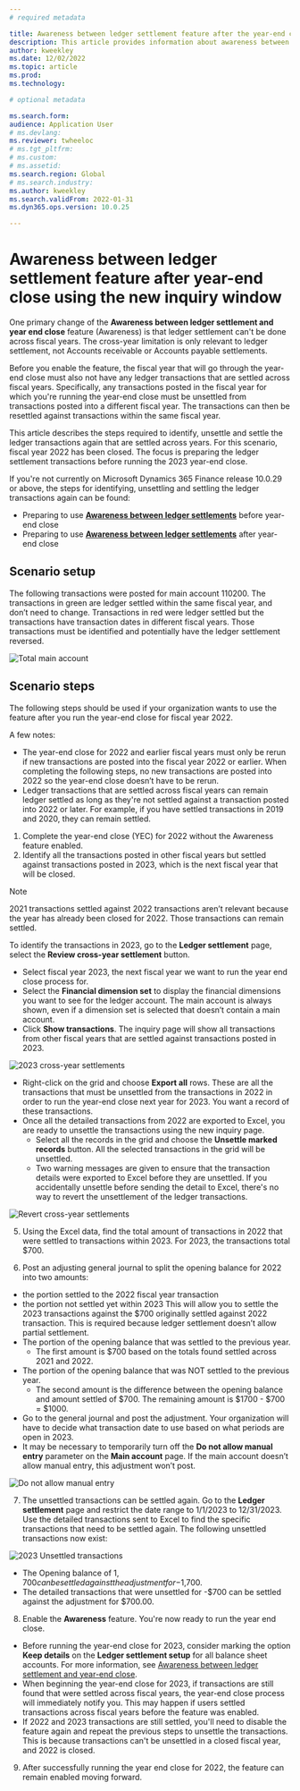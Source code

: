 ```yaml
---
# required metadata

title: Awareness between ledger settlement feature after the year-end close using the new inquiry window
description: This article provides information about awareness between ledger settlements feature using the new inquiry window after the General ledger year-end close.
author: kweekley
ms.date: 12/02/2022
ms.topic: article
ms.prod: 
ms.technology: 

# optional metadata

ms.search.form:  
audience: Application User
# ms.devlang: 
ms.reviewer: twheeloc
# ms.tgt_pltfrm: 
# ms.custom:
# ms.assetid:
ms.search.region: Global
# ms.search.industry: 
ms.author: kweekley
ms.search.validFrom: 2022-01-31
ms.dyn365.ops.version: 10.0.25

---
```

# Awareness between ledger settlement feature after year-end close using the new inquiry window

One primary change of the **Awareness between ledger settlement and year end close** feature (Awareness) is that ledger settlement can't be done across fiscal years. The cross-year limitation is only relevant to ledger settlement, not Accounts receivable or Accounts payable settlements. 

Before you enable the feature, the fiscal year that will go through the year-end close must also not have any ledger transactions that are settled across fiscal years. Specifically, any transactions posted in the fiscal year for which you're running the year-end close must be unsettled from transactions posted into a different fiscal year. The transactions can then be resettled against transactions within the same fiscal year. 

This article describes the steps required to identify, unsettle and settle the ledger transactions again that are settled across years. For this scenario, fiscal year 2022 has been closed. The focus is preparing the ledger settlement transactions before running the 2023 year-end close. 

If you're not currently on Microsoft Dynamics 365 Finance release 10.0.29 or above, the steps for identifying, unsettling and settling the ledger transactions again can be found:

 - Preparing to use [**Awareness between ledger settlements**](ledger-settle-yec.md) before year-end close 
 - Preparing to use [**Awareness between ledger settlements**](ledger-settle-yec-after.md) after year-end close


## Scenario setup
The following transactions were posted for main account 110200. The transactions in green are ledger settled within the same fiscal year, and don’t need to change. Transactions in red were ledger settled but the transactions have transaction dates in different fiscal years. Those transactions must be identified and potentially have the ledger settlement reversed. 

![Total main account](./media/excel.png)

## Scenario steps
The following steps should be used if your organization wants to use the feature after you run the year-end close for fiscal year 2022. 

A few notes:
-   The year-end close for 2022 and earlier fiscal years must only be rerun if new transactions are posted into the fiscal year 2022 or earlier. When completing the following steps, no new transactions are posted into 2022 so the year-end close doesn’t have to be rerun.
-   Ledger transactions that are settled across fiscal years can remain ledger settled as long as they're not settled against a transaction posted into 2022 or later.  For example, if you have settled transactions in 2019 and 2020, they can remain settled.

1.	Complete the year-end close (YEC) for 2022 without the Awareness feature enabled. 
2.	Identify all the transactions posted in other fiscal years but settled against transactions posted in 2023, which is the next fiscal year that will be closed. 

>[!Note] 
> 2021 transactions settled against 2022 transactions aren’t relevant because the year has already been closed for 2022. Those transactions can remain settled. 

To identify the transactions in 2023, go to the **Ledger settlement** page, select the **Review cross-year settlement** button. 
-   Select fiscal year 2023, the next fiscal year we want to run the year end close process for.
-   Select the **Financial dimension set** to display the financial dimensions you want to see for the ledger account. The main account is always shown, even if a dimension set is selected that doesn’t contain a main account. 
-   Click **Show transactions**. The inquiry page will show all transactions from other fiscal years that are settled against transactions posted in 2023.  

![2023 cross-year settlements](./media/2023-cross-settlement.png)

-   Right-click on the grid and choose **Export all** rows. These are all the transactions that must be unsettled from the transactions in 2022 in order to run the year-end close next year for 2023. You want a record of these transactions.  
-   Once all the detailed transactions from 2022 are exported to Excel, you are ready to unsettle the transactions using the new inquiry page. 
    -   Select all the records in the grid and choose the **Unsettle marked records** button. All the selected transactions in the grid will be unsettled.
    -   Two warning messages are given to ensure that the transaction details were exported to Excel before they are unsettled. If you accidentally unsettle before sending the detail to Excel, there's no way to revert the unsettlement of the ledger transactions. 

![Revert cross-year settlements](./media/revert-settlement.png)

5.	Using the Excel data, find the total amount of transactions in 2022 that were settled to transactions within 2023. For 2023, the transactions total $700. 

6.	Post an adjusting general journal to split the opening balance for 2022 into two amounts: 
 - the portion settled to the 2022 fiscal year transaction 
 - the portion not settled yet within 2023 
This will allow you to settle the 2023 transactions against the $700 originally settled against 2022 transaction. This is required because ledger settlement doesn’t allow partial settlement. 
-   The portion of the opening balance that was settled to the previous year.
    -   The first amount is $700 based on the totals found settled across 2021 and 2022.
-   The portion of the opening balance that was NOT settled to the previous year. 
    -   The second amount is the difference between the opening balance and amount settled of $700. The remaining amount is $1700 - $700 = $1000.  
-   Go to the general journal and post the adjustment. Your organization will have to decide what transaction date to use based on what periods are open in 2023.
-   It may be necessary to temporarily turn off the **Do not allow manual entry** parameter on the **Main account** page. If the main account doesn’t allow manual entry, this adjustment won’t post. 

![Do not allow manual entry](./media/no-manual4.png)

7.	The unsettled transactions can be settled again. Go to the **Ledger settlement** page and restrict the date range to 1/1/2023 to 12/31/2023. Use the detailed transactions sent to Excel to find the specific transactions that need to be settled again. The following unsettled transactions now exist:

![2023 Unsettled transactions](./media/2023-unsettled5.png)

-   The Opening balance of $1,700 can be settled against the adjustment for -$1,700. 
-   The detailed transactions that were unsettled for -$700 can be settled against the adjustment for $700.00.  
8.	Enable the **Awareness** feature. You're now ready to run the year end close. 
-   Before running the year-end close for 2023, consider marking the option **Keep details** on the **Ledger settlement setup** for all balance sheet accounts. For more information, see [Awareness between ledger settlement and year-end close](awareness-between-ledger-settlement-year-end-close.md).   
-   When beginning the year-end close for 2023, if transactions are still found that were settled across fiscal years, the year-end close process will immediately notify you. This may happen if users settled transactions across fiscal years before the feature was enabled.
-   If 2022 and 2023 transactions are still settled, you'll need to disable the feature again and repeat the previous steps to unsettle the transactions. This is because transactions can't be unsettled in a closed fiscal year, and 2022 is closed. 
9.	After successfully running the year end close for 2022, the feature can remain enabled moving forward. 






